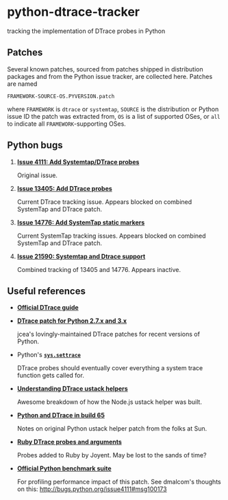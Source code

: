 python-dtrace-tracker
=====================

tracking the implementation of DTrace probes in Python

Patches
-------

Several known patches, sourced from patches shipped in distribution packages and from the Python issue tracker, are collected here. Patches are named

    FRAMEWORK-SOURCE-OS.PYVERSION.patch

where `FRAMEWORK` is `dtrace` or `systemtap`,  `SOURCE` is the distribution or Python issue ID the patch was extracted from, `OS` is a list of supported OSes, or `all` to indicate all `FRAMEWORK`-supporting OSes.

Python bugs
-----------

1. [**Issue 4111: Add Systemtap/DTrace probes**][4111]

    Original issue.

1. [**Issue 13405: Add DTrace probes**][13405]

    Current DTrace tracking issue. Appears blocked on combined
    SystemTap and DTrace patch.

1. [**Issue 14776: Add SystemTap static markers**][14776]

    Current SystemTap tracking issues. Appears blocked on combined
    SystemTap and DTrace patch.

1. [**Issue 21590: Systemtap and Dtrace support**][21590]

    Combined tracking of 13405 and 14776. Appears inactive.

[4111]: http://bugs.python.org/issue4111
[13405]: http://bugs.python.org/issue13405
[14776]: http://bugs.python.org/issue14776
[21590]: http://bugs.python.org/issue21590

Useful references
-----------------
* [**Official DTrace guide**](http://dtrace.org/guide/preface.html)

* [**DTrace patch for Python 2.7.x and 3.x**](https://www.jcea.es/artic/python_dtrace.htm)

    jcea's lovingly-maintained DTrace patches for recent versions of Python.

* Python's [**`sys.settrace`**](https://docs.python.org/3.5/library/sys.html#sys.settrace)

    DTrace probes should eventually cover everything a system trace function gets called for.

* [**Understanding DTrace ustack helpers**](http://dtrace.org/blogs/dap/2013/11/20/understanding-dtrace-ustack-helpers/)

    Awesome breakdown of how the Node.js ustack helper was built.

* [**Python and DTrace in build 65**](https://blogs.oracle.com/levon/entry/python_and_dtrace_in_build)

    Notes on original Python ustack helper patch from the folks at Sun.

* [**Ruby DTrace probes and arguments**](https://web.archive.org/web/20070727033528/http://dev.joyent.com/projects/ruby-dtrace/wiki/Ruby+DTrace+probes+and+arguments)

    Probes added to Ruby by Joyent. May be lost to the sands of time?

* [**Official Python benchmark suite**](https://hg.python.org/benchmarks/file/100eee4adc4c/README.txt)

    For profiling performance impact of this patch. See dmalcom's thoughts on this: <http://bugs.python.org/issue4111#msg100173>
